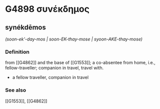 # G4898 συνέκδημος

## synékdēmos

_(soon-ek'-day-mos | soon-EK-thay-mose | syoon-AKE-thay-mose)_

### Definition

from [[G4862]] and the base of [[G1553]]; a co-absentee from home, i.e., fellow-traveller; companion in travel, travel with.

- a fellow traveller, companion in travel

### See also

[[G1553]], [[G4862]]

